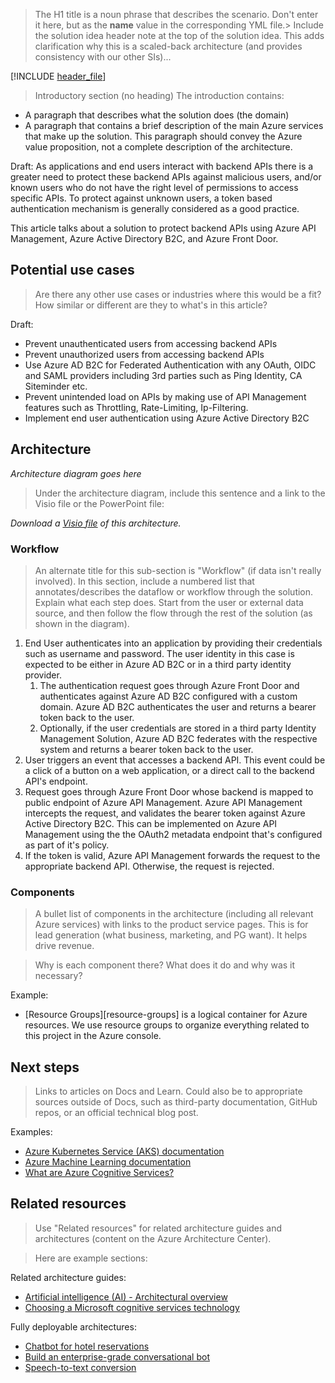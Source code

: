 > The H1 title is a noun phrase that describes the scenario. Don't enter it here, but as the **name** value in the corresponding YML file.> 
> Include the solution idea header note at the top of the solution idea. This adds clarification why this is a scaled-back architecture (and provides consistency with our other SIs)...

[!INCLUDE [header_file](../../../includes/sol-idea-header.md)]

> Introductory section (no heading)
> The introduction contains:

- A paragraph that describes what the solution does (the domain)
- A paragraph that contains a brief description of the main Azure services that make up the solution. This paragraph should convey the Azure value proposition, not a complete description of the architecture.


Draft:
As applications and end users interact with backend APIs there is a greater need to protect these backend APIs against malicious users, and/or known users who do not have the right level of permissions to access specific APIs. To protect against unknown users, a token based authentication mechanism is generally considered as a good practice. 

This article talks about a solution to protect backend APIs using Azure API Management, Azure Active Directory B2C, and Azure Front Door.



## Potential use cases

> Are there any other use cases or industries where this would be a fit?
> How similar or different are they to what's in this article?

Draft:
- Prevent unauthenticated users from accessing backend APIs
- Prevent unauthorized users from accessing backend APIs
- Use Azure AD B2C for Federated Authentication with any OAuth, OIDC and SAML providers including 3rd parties such as Ping Identity, CA Siteminder etc.
- Prevent unintended load on APIs by making use of API Management features such as Throttling, Rate-Limiting, Ip-Filtering.
- Implement end user authentication using Azure Active Directory B2C

## Architecture

_Architecture diagram goes here_

> Under the architecture diagram, include this sentence and a link to the Visio file or the PowerPoint file: 

_Download a [Visio file](https://arch-center.azureedge.net/[filename].vsdx) of this architecture._

### Workflow

> An alternate title for this sub-section is "Workflow" (if data isn't really involved).
> In this section, include a numbered list that annotates/describes the dataflow or workflow through the solution. Explain what each step does. Start from the user or external data source, and then follow the flow through the rest of the solution (as shown in the diagram).


1. End User authenticates into an application by providing their credentials such as username and password. The user identity in this case is expected to be either in Azure AD B2C or in a third party identity provider.
    1. The authentication request goes through Azure Front Door and authenticates against Azure AD B2C configured with a custom domain. Azure AD B2C authenticates the user and returns a bearer token back to the user.
    2. Optionally, if the user credentials are stored in a third party Identity Management Solution, Azure AD B2C federates with the respective system and returns a bearer token back to the user.
2. User triggers an event that accesses a backend API. This event could be a click of a button on a web application, or a direct call to the backend API's endpoint.
3. Request goes through Azure Front Door whose backend is mapped to public endpoint of Azure API Management. Azure API Management intercepts the request, and validates the bearer token against Azure Active Directory B2C. This can be implemented on Azure API Management using the the OAuth2 metadata endpoint that's configured as part of it's <validate-jwt /> policy.
4. If the token is valid, Azure API Management forwards the request to the appropriate backend API. Otherwise, the request is rejected.

### Components

> A bullet list of components in the architecture (including all relevant Azure services) with links to the product service pages. This is for lead generation (what business, marketing, and PG want). It helps drive revenue.

> Why is each component there?
> What does it do and why was it necessary?

Example: 
* [Resource Groups][resource-groups] is a logical container for Azure resources.  We use resource groups to organize everything related to this project in the Azure console.

## Next steps

> Links to articles on Docs and Learn. Could also be to appropriate sources outside of Docs, such as third-party documentation, GitHub repos, or an official technical blog post.

Examples:
* [Azure Kubernetes Service (AKS) documentation](/azure/aks)
* [Azure Machine Learning documentation](/azure/machine-learning)
* [What are Azure Cognitive Services?](/azure/cognitive-services/what-are-cognitive-services)

## Related resources

> Use "Related resources" for related architecture guides and architectures (content on the Azure Architecture Center).

> Here are example sections:

Related architecture guides:

* [Artificial intelligence (AI) - Architectural overview](/azure/architecture/data-guide/big-data/ai-overview)
* [Choosing a Microsoft cognitive services technology](/azure/architecture/data-guide/technology-choices/cognitive-services)

Fully deployable architectures:

* [Chatbot for hotel reservations](/azure/architecture/example-scenario/ai/commerce-chatbot)
* [Build an enterprise-grade conversational bot](/azure/architecture/reference-architectures/ai/conversational-bot)
* [Speech-to-text conversion](/azure/architecture/reference-architectures/ai/speech-ai-ingestion)